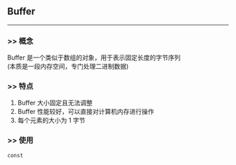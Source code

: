 ## **Buffer**

---

### **>> 概念**

Buffer 是一个类似于数组的对象，用于表示固定长度的字节序列   
(本质是一段内存空间，专门处理二进制数据)

### **>> 特点**

1. Buffer 大小固定且无法调整   
2. Buffer 性能较好，可以直接对计算机内存进行操作  
3. 每个元素的大小为 1 字节

### **>> 使用**

`const `

